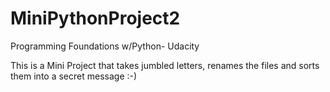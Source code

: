 # MiniPythonProject2
Programming Foundations w/Python- Udacity

This is a Mini Project that takes jumbled letters, renames the files and sorts them into a secret message :-)
